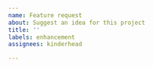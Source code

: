 ```yaml
---
name: Feature request
about: Suggest an idea for this project
title: ''
labels: enhancement
assignees: kinderhead

---
```



